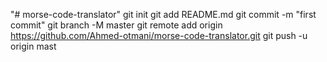 "# morse-code-translator"  git init git add README.md git commit -m "first commit" git branch -M master git remote add origin https://github.com/Ahmed-otmani/morse-code-translator.git git push -u origin mast
